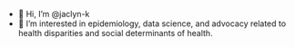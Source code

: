 - 👋 Hi, I’m @jaclyn-k
- 👀 I’m interested in epidemiology, data science, and advocacy related to health disparities and social determinants of health.


<!---
jaclyn-k/jaclyn-k is a ✨ special ✨ repository because its `README.md` (this file) appears on your GitHub profile.
You can click the Preview link to take a look at your changes.
- 💞️ I’m looking to collaborate on public health projects.
- 📫 How to reach me ... send me a DM!
--->
